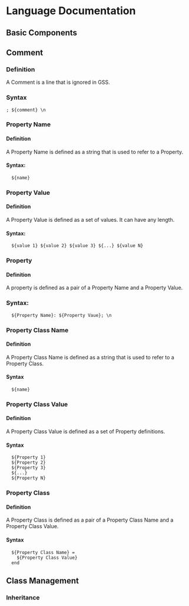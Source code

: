 # Language Documentation
## Basic Components
## Comment
### Definition
A Comment is a line that is ignored in GSS.

### Syntax
```
; ${comment} \n
```

### Property Name
#### Definition
A Property Name is defined as a string that is used to refer to a Property.

#### Syntax:
```
  ${name}
```

### Property Value
#### Definition
A Property Value is defined as a set of values.
It can have any length.

#### Syntax:
```
  ${value 1} ${value 2} ${value 3} ${...} ${value N}
```

### Property
#### Definition
A property is defined as a pair of a Property Name and a Property Value.

### Syntax:
```
  ${Property Name}: ${Property Vaue}; \n
```

### Property Class Name
#### Definition
A Property Class Name is defined as a string that is used to refer to a Property Class.

#### Syntax
```
  ${name}
```

### Property Class Value
#### Definition
A Property Class Value is defined as a set of Property definitions.

#### Syntax
```
  ${Property 1}
  ${Property 2}
  ${Property 3}
  ${...}
  ${Property N}
```

### Property Class
#### Definition
A Property Class is defined as a pair of a Property Class Name and a Property Class Value.

#### Syntax
```
  ${Property Class Name} =
    ${Property Class Value}
  end
```

## Class Management
### Inheritance
